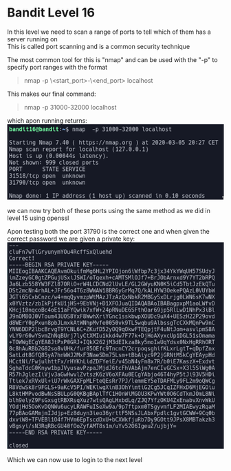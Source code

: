 # Bandit Level 16  
  
In this level we need to scan a range of ports to tell which of them has a server running on  
This is called port scanning and is a common security technique  
  
The most common tool for this is "nmap" and can be used with the "-p" to specify port ranges with the format  
> nmap -p \\<start_port>-\\<end_port> localhost  
  
This makes our final command:   
> nmap -p 31000-32000 localhost  
  
which apon running returns:  
![d4ff2223.png](../src/d4ff2223.png)  
  
we can now try both of these ports using the same method as we did in level 15 using openssl  
  
Apon testing both the port 31790 is the correct one and when given the correct password we are given a private key:  
![4f0f31cb.png](../src/4f0f31cb.png)  
  
Which we can now use to login to the next level  
